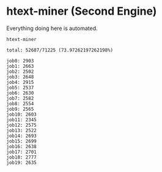 # htext-miner (Second Engine)

Everything doing here is automated.

```
htext-miner

total: 52687/71225 (73.97262197262198%)

job0: 2903
job1: 2663
job2: 2502
job3: 2648
job4: 2915
job5: 2537
job6: 2630
job7: 2582
job8: 2554
job9: 2565
job10: 2603
job11: 2345
job12: 2575
job13: 2522
job14: 2693
job15: 2699
job16: 2638
job17: 2701
job18: 2777
job19: 2635
```